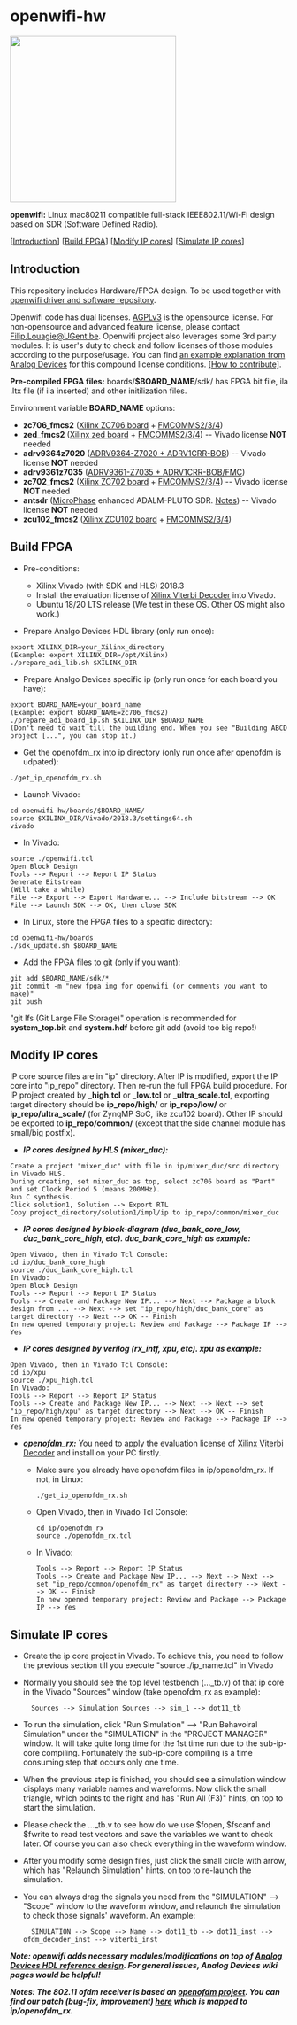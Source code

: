 # openwifi-hw
<img src="./openwifi-logo.png" width="300">

**openwifi:** Linux mac80211 compatible full-stack IEEE802.11/Wi-Fi design based on SDR (Software Defined Radio).

[[Introduction](#Introduction)]
[[Build FPGA](#Build-FPGA)]
[[Modify IP cores](#Modify-IP-cores)]
[[Simulate IP cores](#Simulate-IP-cores)]

## Introduction

This repository includes Hardware/FPGA design. To be used together with [openwifi driver and software repository](https://github.com/open-sdr/openwifi).

Openwifi code has dual licenses. [AGPLv3](https://github.com/open-sdr/openwifi/blob/master/LICENSE) is the opensource license. For non-opensource and advanced feature license, please contact Filip.Louagie@UGent.be. Openwifi project also leverages some 3rd party modules. It is user's duty to check and follow licenses of those modules according to the purpose/usage. You can find [an example explanation from Analog Devices](https://github.com/analogdevicesinc/hdl/blob/master/LICENSE) for this compound license conditions. [[How to contribute]](https://github.com/open-sdr/openwifi-hw/blob/master/CONTRIBUTING.md).

**Pre-compiled FPGA files:** boards/**$BOARD_NAME**/sdk/ has FPGA bit file, ila .ltx file (if ila inserted) and other initilization files.

Environment variable **BOARD_NAME** options:
- **zc706_fmcs2** ([Xilinx ZC706 board](https://www.xilinx.com/products/boards-and-kits/ek-z7-zc706-g.html) + [FMCOMMS2/3/4](https://www.analog.com/en/design-center/evaluation-hardware-and-software/evaluation-boards-kits/eval-ad-fmcomms2.html))
- **zed_fmcs2** ([Xilinx zed board](https://www.xilinx.com/products/boards-and-kits/1-8dyf-11.html) + [FMCOMMS2/3/4](https://www.analog.com/en/design-center/evaluation-hardware-and-software/evaluation-boards-kits/eval-ad-fmcomms2.html)) -- Vivado license **NOT** needed
- **adrv9364z7020** ([ADRV9364-Z7020 + ADRV1CRR-BOB](https://www.analog.com/en/design-center/evaluation-hardware-and-software/evaluation-boards-kits/adrv9364-z7020.html)) -- Vivado license **NOT** needed
- **adrv9361z7035** ([ADRV9361-Z7035 + ADRV1CRR-BOB/FMC](https://www.analog.com/en/design-center/evaluation-hardware-and-software/evaluation-boards-kits/ADRV9361-Z7035.html))
- **zc702_fmcs2** ([Xilinx ZC702 board](https://www.xilinx.com/products/boards-and-kits/ek-z7-zc702-g.html) + [FMCOMMS2/3/4](https://www.analog.com/en/design-center/evaluation-hardware-and-software/evaluation-boards-kits/eval-ad-fmcomms2.html)) -- Vivado license **NOT** needed
- **antsdr** ([MicroPhase](https://github.com/MicroPhase/) enhanced ADALM-PLUTO SDR. [Notes](boards/antsdr/notes.md)) -- Vivado license **NOT** needed
- **zcu102_fmcs2** ([Xilinx ZCU102 board](https://www.xilinx.com/products/boards-and-kits/ek-u1-zcu102-g.html) + [FMCOMMS2/3/4](https://www.analog.com/en/design-center/evaluation-hardware-and-software/evaluation-boards-kits/eval-ad-fmcomms2.html))

## Build FPGA

* Pre-conditions: 
  * Xilinx Vivado (with SDK and HLS) 2018.3
  * Install the evaluation license of [Xilinx Viterbi Decoder](https://www.xilinx.com/products/intellectual-property/viterbi_decoder.html) into Vivado.
  * Ubuntu 18/20 LTS release (We test in these OS. Other OS might also work.)

* Prepare Analgo Devices HDL library (only run once):
```
export XILINX_DIR=your_Xilinx_directory
(Example: export XILINX_DIR=/opt/Xilinx)
./prepare_adi_lib.sh $XILINX_DIR
```
* Prepare Analgo Devices specific ip (only run once for each board you have):
```
export BOARD_NAME=your_board_name
(Example: export BOARD_NAME=zc706_fmcs2)
./prepare_adi_board_ip.sh $XILINX_DIR $BOARD_NAME
(Don't need to wait till the building end. When you see "Building ABCD project [...", you can stop it.)
```
* Get the openofdm_rx into ip directory (only run once after openofdm is udpated):
```
./get_ip_openofdm_rx.sh
```
* Launch Vivado:
```
cd openwifi-hw/boards/$BOARD_NAME/
source $XILINX_DIR/Vivado/2018.3/settings64.sh
vivado
```
* In Vivado:
```
source ./openwifi.tcl
Open Block Design
Tools --> Report --> Report IP Status
Generate Bitstream
(Will take a while)
File --> Export --> Export Hardware... --> Include bitstream --> OK
File --> Launch SDK --> OK, then close SDK
```
* In Linux, store the FPGA files to a specific directory:
```
cd openwifi-hw/boards
./sdk_update.sh $BOARD_NAME
```
* Add the FPGA files to git (only if you want):
```
git add $BOARD_NAME/sdk/*
git commit -m "new fpga img for openwifi (or comments you want to make)"
git push
```
"git lfs (Git Large File Storage)" operation is recommended for **system_top.bit** and **system.hdf** before git add (avoid too big repo!)

## Modify IP cores

IP core source files are in "ip" directory. After IP is modified, export the IP core into "ip_repo" directory. Then re-run the full FPGA build procedure. For IP project created by **_high.tcl** or **_low.tcl** or **_ultra_scale.tcl**, exporting target directory should be **ip_repo/high/** or **ip_repo/low/** or **ip_repo/ultra_scale/** (for ZynqMP SoC, like zcu102 board). Other IP should be exported to **ip_repo/common/** (except that the side channel module has small/big postfix).

* ***IP cores designed by HLS (mixer_duc):***

```
Create a project "mixer_duc" with file in ip/mixer_duc/src directory in Vivado HLS.
During creating, set mixer_duc as top, select zc706 board as "Part" and set Clock Period 5 (means 200MHz).
Run C synthesis.
Click solution1, Solution --> Export RTL
Copy project_directory/solution1/impl/ip to ip_repo/common/mixer_duc
```
* ***IP cores designed by block-diagram (duc_bank_core_low, duc_bank_core_high, etc). duc_bank_core_high as example:***

```
Open Vivado, then in Vivado Tcl Console:
cd ip/duc_bank_core_high
source ./duc_bank_core_high.tcl
In Vivado:
Open Block Design
Tools --> Report --> Report IP Status
Tools --> Create and Package New IP... --> Next --> Package a block design from ... --> Next --> set "ip_repo/high/duc_bank_core" as target directory --> Next --> OK -- Finish
In new opened temporary project: Review and Package --> Package IP --> Yes
```
* ***IP cores designed by verilog (rx_intf, xpu, etc). xpu as example:***

```
Open Vivado, then in Vivado Tcl Console:
cd ip/xpu
source ./xpu_high.tcl
In Vivado:
Tools --> Report --> Report IP Status
Tools --> Create and Package New IP... --> Next --> Next --> set "ip_repo/high/xpu" as target directory --> Next --> OK -- Finish
In new opened temporary project: Review and Package --> Package IP --> Yes
```
* ***openofdm_rx:***
You need to apply the evaluation license of [Xilinx Viterbi Decoder](https://www.xilinx.com/products/intellectual-property/viterbi_decoder.html) and install on your PC firstly.

  * Make sure you already have openofdm files in ip/openofdm_rx. If not, in Linux:
  
        ./get_ip_openofdm_rx.sh
  * Open Vivado, then in Vivado Tcl Console:
        
        cd ip/openofdm_rx
        source ./openofdm_rx.tcl
  * In Vivado:
  
        Tools --> Report --> Report IP Status
        Tools --> Create and Package New IP... --> Next --> Next --> set "ip_repo/common/openofdm_rx" as target directory --> Next --> OK -- Finish
        In new opened temporary project: Review and Package --> Package IP --> Yes

## Simulate IP cores

* Create the ip core project in Vivado. To achieve this, you need to follow the previous section till you execute "source ./ip_name.tcl" in Vivado
* Normally you should see the top level testbench (..._tb.v) of that ip core in the Vivado "Sources" window (take openofdm_rx as example):

        Sources --> Simulation Sources --> sim_1 --> dot11_tb
* To run the simulation, click "Run Simulation" --> "Run Behavoiral Simulation" under the "SIMULATION" in the "PROJECT MANAGER" window. It will take quite long time for the 1st time run due to the sub-ip-core compiling. Fortunately the sub-ip-core compiling is a time consuming step that occurs only one time.
* When the previous step is finished, you should see a simulation window displays many variable names and waveforms. Now click the small triangle, which points to the right and has "Run All (F3)" hints, on top to start the simulation.
* Please check the ..._tb.v to see how do we use $fopen, $fscanf and $fwrite to read test vectors and save the variables we want to check later. Of course you can also check everything in the waveform window.
* After you modify some design files, just click the small circle with arrow, which has "Relaunch Simulation" hints, on top to re-launch the simulation.
* You can always drag the signals you need from the "SIMULATION" --> "Scope" window to the waveform window, and relaunch the simulation to check those signals' waveform. An example:

        SIMULATION --> Scope --> Name --> dot11_tb --> dot11_inst --> ofdm_decoder_inst --> viterbi_inst

***Note: openwifi adds necessary modules/modifications on top of [Analog Devices HDL reference design](https://github.com/analogdevicesinc/hdl). For general issues, Analog Devices wiki pages would be helpful!***

***Notes: The 802.11 ofdm receiver is based on [openofdm project](https://github.com/jhshi/openofdm). You can find our patch (bug-fix, improvement) [here](https://github.com/open-sdr/openofdm/tree/dot11zynq) which is mapped to ip/openofdm_rx.***
